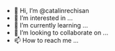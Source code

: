 - 👋 Hi, I’m @catalinrechisan
- 👀 I’m interested in ...
- 🌱 I’m currently learning ...
- 💞️ I’m looking to collaborate on ...
- 📫 How to reach me ...

<!---
catalinrechisan/catalinrechisan is a ✨ special ✨ repository because its `README.md` (this file) appears on your GitHub profile.
You can click the Preview link to take a look at your changes.
--->
